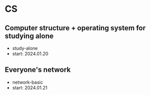 # CS

## Computer structure + operating system for studying alone

- study-alone
- start: 2024.01.20

## Everyone's network

- network-basic
- start: 2024.01.21
